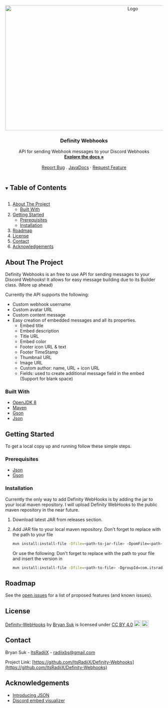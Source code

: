 <!-- PROJECT LOGO -->
<br />
<p align="center">
  <a href="https://github.com/ItsRadiiX/Definity-Webhooks">
    <img src="https://i.imgur.com/gXGTSRH.png" alt="Logo" width="800" height="400">
  </a>

  <h3 align="center">Definity Webhooks</h3>

  <p align="center">
    API for sending Webhook messages to your Discord Webhooks
    <br />
    <a href="https://github.com/ItsRadiiX/Definity-Webhooks/wiki"><strong>Explore the docs »</strong></a>
    <br />
    <br />
    <a href="https://github.com/ItsRadiiX/Definity-Webhooks/issues">Report Bug</a>
    .
    <a href="https://itsradiix.github.io/Definity-Webhooks/javadocs/">JavaDocs</a>
    ·
    <a href="https://github.com/ItsRadiiX/Definity-Webhooks/issues">Request Feature</a>
  </p>
</p>



<!-- TABLE OF CONTENTS -->
<details open="open">
  <summary><h2 style="display: inline-block">Table of Contents</h2></summary>
  <ol>
    <li>
      <a href="#about-the-project">About The Project</a>
      <ul>
        <li><a href="#built-with">Built With</a></li>
      </ul>
    </li>
    <li>
      <a href="#getting-started">Getting Started</a>
      <ul>
        <li><a href="#prerequisites">Prerequisites</a></li>
        <li><a href="#installation">Installation</a></li>
      </ul>
    </li>
    <li><a href="#roadmap">Roadmap</a></li>
    <li><a href="#license">License</a></li>
    <li><a href="#contact">Contact</a></li>
    <li><a href="#acknowledgements">Acknowledgements</a></li>
  </ol>
</details>



<!-- ABOUT THE PROJECT -->
## About The Project

Definity Webhooks is an free to use API for sending messages to your Discord Webhooks!
It allows for easy message building due to its Builder class. (More up ahead)

Currently the API supports the following:
- Custom webhook username
- Custom avatar URL
- Custom content message
- Easy creation of embedded messages and all its properties.
   - Embed title
   - Embed description
   - Title URL
   - Embed color
   - Footer icon URL & text
   - Footer TimeStamp
   - Thumbnail URL
   - Image URL
   - Custom author: name, URL + icon URL
   - Fields: used to create additional message field in the embed (Support for blank space)


### Built With

* [OpenJDK 8](https://adoptopenjdk.net/)
* [Maven](https://maven.apache.org/)
* [Gson](https://github.com/google/gson)
* [Json](https://mvnrepository.com/artifact/org.json/json)



<!-- GETTING STARTED -->
## Getting Started

To get a local copy up and running follow these simple steps.

### Prerequisites

* [Json](https://mvnrepository.com/artifact/org.json/json)
* [Gson](https://github.com/google/gson)

### Installation

Currently the only way to add Definity WebHooks is by adding the jar to your local maven repository.
I will upload Definity WebHooks to the public maven repository in the near future.

1. Download latest JAR from releases section.
2. Add JAR file to your local maven repository.
   Don't forget to replace <path-to-jar-file> with the path to your file
   ```sh
   mvn install:install-file -Dfile=<path-to-jar-file> -DpomFile=<path-to-jar-file>\META-INF\maven\com.itsradiix\DiscordWebHookAPI\pom.xml
   ```
   
   
   Or use the following:
   Don't forget to replace <path-to-jar-file> with the path to your file and insert the version in <version>
   ```sh
   mvn install:install-file -Dfile=<path-to-file> -DgroupId=com.itsradiix -DartifactId=DiscordWebHookAPI -Dversion=<version> -Dpackaging=jar
   ```


<!-- ROADMAP -->
## Roadmap

See the [open issues](https://github.com/ItsRadiiX/Definity-Webhooks/issues) for a list of proposed features (and known issues).



<!-- LICENSE -->
## License

<p xmlns:cc="http://creativecommons.org/ns#" xmlns:dct="http://purl.org/dc/terms/"><a property="dct:title" rel="cc:attributionURL" href="https://github.com/ItsRadiiX/Definity-Webhooks">Definity-WebHooks</a> by <a rel="cc:attributionURL dct:creator" property="cc:attributionName" href="https://bryansuk.nl">Bryan Suk</a> is licensed under <a href="https://creativecommons.org/licenses/by/4.0/?ref=chooser-v1" target="_blank" rel="license noopener noreferrer" style="display:inline-block;">CC BY 4.0<img style="height:22px!important;margin-left:3px;vertical-align:text-bottom;" src="https://mirrors.creativecommons.org/presskit/icons/cc.svg?ref=chooser-v1" alt=""><img style="height:22px!important;margin-left:3px;vertical-align:text-bottom;" src="https://mirrors.creativecommons.org/presskit/icons/by.svg?ref=chooser-v1" alt=""></a></p>



<!-- CONTACT -->
## Contact

Bryan Suk - [ItsRadiiX](https://discord.definitymc.com) - radiixbs@gmail.com

Project Link: [https://github.com/ItsRadiiX/Definity-Webhooks](https://github.com/ItsRadiiX/Definity-Webhooks)



<!-- ACKNOWLEDGEMENTS -->
## Acknowledgements

* [Introducing JSON](https://www.json.org/json-en.html)
* [Discord embed visualizer](https://leovoel.github.io/embed-visualizer/)
